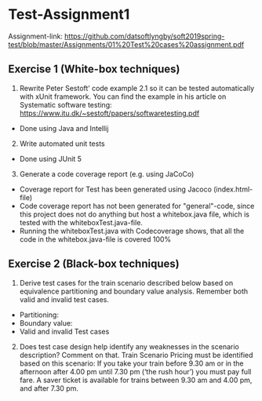 # Test-Assignment1

Assignment-link: https://github.com/datsoftlyngby/soft2019spring-test/blob/master/Assignments/01%20Test%20cases%20assignment.pdf

## Exercise 1 (White-box techniques)
1. Rewrite Peter Sestoft’ code example 2.1 so it can be tested automatically with xUnit framework. You can find the example in his article on Systematic software testing: https://www.itu.dk/~sestoft/papers/softwaretesting.pdf
  - Done using Java and Intellij
  
  
2. Write automated unit tests
  - Done using JUnit 5
  
  
3. Generate a code coverage report (e.g. using JaCoCo)
  - Coverage report for Test has been generated using Jacoco (index.html-file)
  - Code coverage report has not been generated for "general"-code, since this project does not do anything but host a whitebox.java file, which is tested with the whiteboxTest.java-file.
  - Running the whiteboxTest.java with Codecoverage shows, that all the code in the whitebox.java-file is covered 100%

## Exercise 2 (Black-box techniques)
1. Derive test cases for the train scenario described below based on equivalence partitioning and boundary value analysis. Remember both valid and invalid test cases.
  - Partitioning:
  - Boundary value:
  - Valid and invalid Test cases
2. Does test case design help identify any weaknesses in the scenario description? Comment on that.
Train Scenario
Pricing must be identified based on this scenario:
If you take your train before 9.30 am or in the afternoon after 4.00 pm until 7.30 pm (‘the rush hour’) you must pay full fare. A saver ticket is available for trains between 9.30 am and 4.00 pm, and after 7.30 pm.


